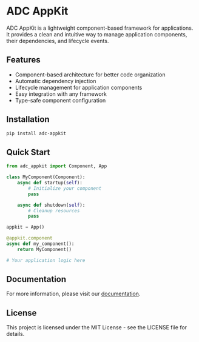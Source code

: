 # ADC AppKit

ADC AppKit is a lightweight component-based framework for applications. It provides a clean and intuitive way to manage application components, their dependencies, and lifecycle events.

## Features

- Component-based architecture for better code organization
- Automatic dependency injection
- Lifecycle management for application components
- Easy integration with any framework
- Type-safe component configuration

## Installation

```bash
pip install adc-appkit
```

## Quick Start

```python
from adc_appkit import Component, App

class MyComponent(Component):
    async def startup(self):
        # Initialize your component
        pass

    async def shutdown(self):
        # Cleanup resources
        pass

appkit = App()

@appkit.component
async def my_component():
    return MyComponent()

# Your application logic here
```

## Documentation

For more information, please visit our [documentation](https://github.com/ascet-dev/adc-appkit).

## License

This project is licensed under the MIT License - see the LICENSE file for details.
